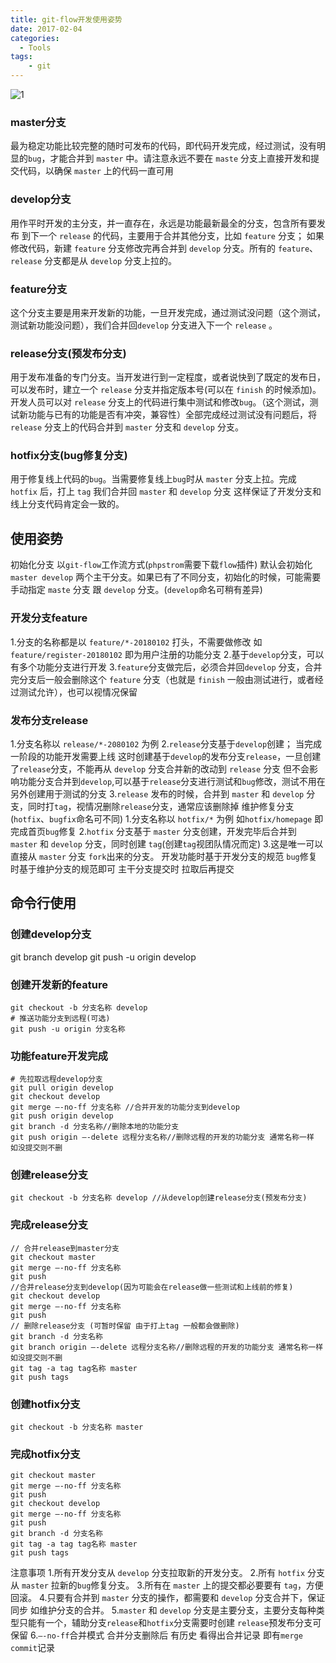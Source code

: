 ```yaml
---
title: git-flow开发使用姿势
date: 2017-02-04
categories:
  - Tools
tags:
    - git
---
```

![1](/images/articles/2017-02-04/1.png)

### master分支
最为稳定功能比较完整的随时可发布的代码，即代码开发完成，经过测试，没有明显的`bug`，才能合并到 `master` 中。请注意永远不要在 `maste` 分支上直接开发和提交代码，以确保 `master` 上的代码一直可用

### develop分支
用作平时开发的主分支，并一直存在，永远是功能最新最全的分支，包含所有要发布 到下一个 `release` 的代码，主要用于合并其他分支，比如 `feature` 分支； 如果修改代码，新建 `feature` 分支修改完再合并到 `develop` 分支。所有的 `feature`、`release` 分支都是从 `develop` 分支上拉的。

### feature分支
这个分支主要是用来开发新的功能，一旦开发完成，通过测试没问题（这个测试，测试新功能没问题），我们合并回`develop` 分支进入下一个 `release` 。

### release分支(预发布分支)
用于发布准备的专门分支。当开发进行到一定程度，或者说快到了既定的发布日，可以发布时，建立一个 `release` 分支并指定版本号(可以在 `finish` 的时候添加)。开发人员可以对 `release` 分支上的代码进行集中测试和修改`bug`。（这个测试，测试新功能与已有的功能是否有冲突，兼容性）全部完成经过测试没有问题后，将 `release` 分支上的代码合并到 `master` 分支和 `develop` 分支。

### hotfix分支(bug修复分支)
用于修复线上代码的`bug`。当需要修复线上`bug`时从 `master` 分支上拉。完成 `hotfix` 后，打上 `tag` 我们合并回 `master` 和 `develop` 分支 这样保证了开发分支和线上分支代码肯定会一致的。


## 使用姿势
初始化分支 以`git-flow`工作流方式(`phpstrom`需要下载`flow`插件)
默认会初始化 `master develop` 两个主干分支。如果已有了不同分支，初始化的时候，可能需要手动指定 `maste` 分支 跟 `develop` 分支。(`develop`命名可稍有差异)

### 开发分支feature
1.分支的名称都是以 `feature/*-20180102` 打头，不需要做修改  如`feature/register-20180102` 即为用户注册的功能分支
2.基于`develop`分支，可以有多个功能分支进行开发
3.`feature`分支做完后，必须合并回`develop` 分支，合并完分支后一般会删除这个 `feature` 分支（也就是 `finish` 一般由测试进行，或者经过测试允许），也可以视情况保留

### 发布分支release
1.分支名称以 `release/*-2080102` 为例
2.`release`分支基于`develop`创建； 当完成一阶段的功能开发需要上线 这时创建基于`develop`的发布分支`release`，一旦创建了`release`分支，不能再从 `develop` 分支合并新的改动到 `release` 分支 但不会影响功能分支合并到`develop`,可以基于`release`分支进行测试和`bug`修改，测试不用在另外创建用于测试的分支
3.`release` 发布的时候，合并到 `master` 和 `develop` 分支，同时打`tag`，视情况删除`release`分支，通常应该删除掉
维护修复分支(`hotfix`、`bugfix`命名可不同)
1.分支名称以 `hotfix/*` 为例 如`hotfix/homepage` 即完成首页`bug`修复
2.`hotfix` 分支基于 `master` 分支创建，开发完毕后合并到 `master` 和 `develop` 分支，同时创建 `tag`(创建`tag`视团队情况而定)
3.这是唯一可以直接从 `master` 分支 `fork`出来的分支。
开发功能时基于开发分支的规范 `bug`修复时基于维护分支的规范即可 主干分支提交时 拉取后再提交

## 命令行使用
### 创建develop分支
git branch develop
git push -u origin develop

### 创建开发新的feature
```shell
git checkout -b 分支名称 develop
# 推送功能分支到远程(可选)
git push -u origin 分支名称
```

### 功能feature开发完成
```shell
# 先拉取远程develop分支
git pull origin develop
git checkout develop
git merge —-no-ff 分支名称 //合并开发的功能分支到develop
git push origin develop
git branch -d 分支名称//删除本地的功能分支
git push origin —-delete 远程分支名称//删除远程的开发的功能分支 通常名称一样  如没提交则不删
```


### 创建release分支
```shell
git checkout -b 分支名称 develop //从develop创建release分支(预发布分支)
```

### 完成release分支
```shell
// 合并release到master分支
git checkout master
git merge —-no-ff 分支名称
git push
//合并release分支到develop(因为可能会在release做一些测试和上线前的修复)
git checkout develop
git merge —-no-ff 分支名称
git push
// 删除release分支 (可暂时保留 由于打上tag 一般都会做删除)
git branch -d 分支名称
git branch origin —-delete 远程分支名称//删除远程的开发的功能分支 通常名称一样  如没提交则不删
git tag -a tag tag名称 master
git push tags
```

### 创建hotfix分支
```shell
git checkout -b 分支名称 master
```

### 完成hotfix分支
```shell
git checkout master
git merge —-no-ff 分支名称
git push
git checkout develop
git merge —-no-ff 分支名称
git push
git branch -d 分支名称
git tag -a tag tag名称 master
git push tags
```

注意事项
1.所有开发分支从 `develop` 分支拉取新的开发分支。
2.所有 `hotfix` 分支从 `master` 拉新的`bug`修复分支。
3.所有在 `master` 上的提交都必要要有 `tag`，方便回滚。
4.只要有合并到 `master` 分支的操作，都需要和 `develop` 分支合并下，保证同步 如维护分支的合并。
5.`master` 和 `develop` 分支是主要分支，主要分支每种类型只能有一个，辅助分支`release`和`hotfix`分支需要时创建 `release`预发布分支可保留
6.`—-no-ff`合并模式 合并分支删除后 有历史 看得出合并记录 即有`merge commit`记录




